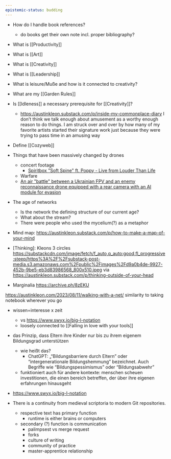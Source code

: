 ```yaml
---
epistemic-status: budding
---
```

- How do I handle book references?
	- do books get their own note incl. proper bibliography?

- What is [[Productivity]]
- What is [[Art]]
- What is [[Creativity]]
- What is [[Leadership]]
- What is leisure/Muße and how is it connected to creativity?
- What are my [[Garden Rules]]
- Is [[Idleness]] a necessary prerequisite for [[Creativity]]?
	- https://austinkleon.substack.com/p/inside-my-commonplace-diary I don’t think we talk enough about amusement as a worthy enough reason to do things. I am struck over and over by how many of my favorite artists started their signature work just because they were trying to pass time in an amusing way
- Define [[Cozyweb]]
- Things that have been massively changed by drones
	- concert footage
		- [Spiritbox "Soft Spine" ft. Poppy - Live from Louder Than Life](https://www.youtube.com/watch?v=mMpEN2Jv7xM)
	- Warfare
	- [An air "battle" between a Ukrainian FPV and an enemy reconnaissance drone equipped with a rear camera with an AI module for evasion](https://x.com/wartranslated/status/1851248229100183713)
- The age of networks
	- Is the network the defining structure of our current age?
	- What about the stream?
	- There were people who used the mycelium(?) as a metaphor
- Mind map: https://austinkleon.substack.com/p/how-to-make-a-map-of-your-mind
- [Thinking]: Kleons 3 circles https://substackcdn.com/image/fetch/f_auto,q_auto:good,fl_progressive:steep/https%3A%2F%2Fsubstack-post-media.s3.amazonaws.com%2Fpublic%2Fimages%2Fd9a0b4de-9927-452b-9be5-eb3d83986568_800x510.jpeg via https://austinkleon.substack.com/p/thinking-outside-of-your-head
- Marginalia https://archive.ph/8zEKU

https://austinkleon.com/2023/08/11/walking-with-a-net/
similarity to taking notebook wherever you go

- wissen=interesse x zeit
	- vs https://www.swyx.io/big-l-notation
	- loosely connected to [[Falling in love with your tools]]

- das Prinzip, dass Eltern ihre Kinder nur bis zu ihrem eigenem Bildungsgrad unterstützen
	- wie heißt das?
		- ChatGPT: „“Bildungsbarriere durch Eltern” oder “intergenerationale Bildungshemmung” bezeichnet. Auch Begriffe wie “Bildungspessimismus” oder “Bildungsabwehr”
	- funktioniert auch für andere kontexte: menschen scheuen investitionen, die einen bereich betreffen, der über ihre eigenen erfahrungen hinausgeht
- https://www.swyx.io/big-l-notation
- There is a continuity from medieval scriptoria to modern Git repositories.
	- respective text has primary function
		- runtime is either brains or computers
	- secondary (?) function is communication
		- palimpsest vs merge request
		- forks
		- culture of writing
		- community of practice
		- master-apprentice relationship